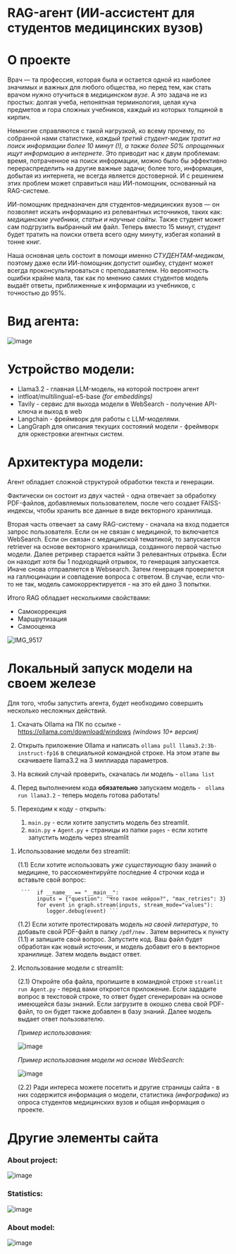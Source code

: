 # RAG-агент (ИИ-ассистент для студентов медицинских вузов)


# О проекте

Врач — та профессия, которая была и остается одной из наиболее значимых и важных для любого общества, но перед тем, как стать врачом нужно отучиться в _медицинском вузе_. А это задача не из простых: долгая учеба, непонятная терминология, целая куча предметов и гора сложных учебников, каждый из которых толщиной в кирпич. 

Немногие справляются с такой нагрузкой, ко всему прочему, по собранной нами статистике, _каждый третий студент-медик тратит на поиск информации более 10 минут (!), а также более 50% опрощенных ищут информацию в интернете_. Это приводит нас к двум проблемам: время, потраченное на поиск информации, можно было бы эффективно перераспределить на другие важные задачи; более того, информация, добытая из интернета, не всегда является достоверной. И с решением этих проблем может справиться наш ИИ-помощник, основанный на RAG-системе.

ИИ-помощник предназначен для студентов-медицинских вузов — он позволяет искать информацию из релевантных источников, таких как: _медицинские учебники, статьи и научные сайты_. Также студент может сам подгрузить выбранный им файл. Теперь вместо 15 минут, студент будет тратить на поиски ответа всего одну минуту, избегая копаний в тонне книг. 

Наша основная цель состоит в помощи именно _СТУДЕНТАМ-медикам_, поэтому даже если ИИ-помощник допустит ошибку, студент может всегда проконсультироваться с преподавателем. Но вероятность ошибки крайне мала, так как по мнению самих студентов модель выдаёт ответы, приближенные к информации из учебников, с точностью до 95%.

# Вид агента:

![image](https://github.com/user-attachments/assets/87d11156-b2fa-477f-974e-2073d2adcc54)

# Устройство модели:

- Llama3.2 - главная LLM-модель, на которой построен агент
- intfloat/multilingual-e5-base _(for embeddings)_
- Tavily - сервис для выхода модели в WebSearch - получение API-ключа и выход в web
- Langchain - фреймворк для работы с LLM-моделями.
- LangGraph для описания текущих состояний модели - фреймворк для оркестровки агентных систем.


# Архитектура модели:
Агент обладает сложной структурой обработки текста и генерации.

Фактически он состоит из двух частей - одна отвечает за обработку PDF-файлов, добавляемых пользователем, после чего создает FAISS-индексы, чтобы хранить все данные в виде векторного хранилища.

Вторая часть отвечает за саму RAG-систему - сначала на вход подается запрос пользователя. Если он не связан с медициной, то включается WebSearch. Если он связан с медицинской тематикой, то запускается retriever на основе векторного хранилища, созданного первой частью модели. Далее ретривер старается найти 3 релевантных отрывка. Если он находит хотя бы 1 подходящий отрывок, то генерация запускается. Иначе снова отправляется в Websearch. Затем генерация проверяется на галлюцинации и совпадение вопроса с ответом. В случае, если что-то не так, модель самокорректируется - на это ей дано 3 попытки. 

Итого RAG обладает несколькими свойствами:
- Самокоррекция
- Маршрутизация
- Самооценка


![IMG_9517](https://github.com/user-attachments/assets/d508a5a2-ea56-468c-9bc0-a2ff18f948dd)


# Локальный запуск модели на своем железе

Для того, чтобы запустить агента, будет необходимо совершить несколько несложных действий. 

1. Скачать Ollama на ПК по ссылке - https://ollama.com/download/windows
_(windows 10+ версия)_
2. Открыть приложение Ollama и написать ```ollama pull llama3.2:3b-instruct-fp16``` в специальной командной строке. На этом этапе вы скачиваете llama3.2 на 3 миллиарда параметров.
3. На всякий случай проверить, скачалась ли модель - ```ollama list ```
4. Перед выполнением кода **обязательно** запускаем модель - ``` ollama run llama3.2``` - теперь модель готова работать!
5. Переходим к коду - открыть:
   
   1)  ``` main.py ```  - если хотите запустить модель без streamlit.
   2)  ``` main.py ``` + ``` Agent.py ``` + страницы из папки ```pages``` - если хотите запустить модель через streamlit
  
1) Использование модели без streamlit:
   
    (1.1)   Если хотите использовать _уже существующую_ базу знаний о медицине, то расскоментируйте последние 4 строчки кода и вставьте свой вопрос:
   
        ```  if __name__ == "__main__":
             inputs = {"question": "Что такое нейрон?", "max_retries": 3}
             for event in graph.stream(inputs, stream_mode="values"):
                logger.debug(event) ```
   
    (1.2)   Если хотите протестировать модель _на своей литературе_, то добавьте свой PDF-файл в папку ```/pdf/new``` . Затем вернитесь к пункту (1.1) и запишите свой вопрос. Запустите код. Ваш файл будет обработан как новый источник, и модель добавит его в векторное хранилище. Затем модель выдаст ответ.
 
2) Использование модели с streamlit:
    
     (2.1)   Откройте оба файла, пропишите в командной строке ``` streamlit run Agent.py ``` - перед вами откроется приложение. Если зададите вопрос в текстовой строке, то ответ будет сгенерирован на основе имеющейся базы знаний. Если загрузите в окошко слева свой PDF-файл, то он будет также добавлен в базу знаний. Далее модель выдает ответ пользователю.

   _Пример использования:_
   
   ![image](https://github.com/user-attachments/assets/a7d4cf9f-5059-4a2b-8086-a5ba7d0dfd57)

   _Пример использования модели на основе WebSearch:_
  
   ![image](https://github.com/user-attachments/assets/d4b07dc2-de01-4f36-a3dc-b4eb5504a546)


     (2.2)   Ради интереса можете посетить и другие страницы сайта - в них содержится информация о модели, статистика _(инфографика)_ из опроса студентов медицинских вузов и общая информация о проекте.

# Другие элементы сайта
### About project:



![image](https://github.com/user-attachments/assets/2a093ecf-98c8-42a1-9ef8-297157842ea7)


### Statistics:



![image](https://github.com/user-attachments/assets/5e41186f-da0c-4d06-afbd-340e3671a9f7)


### About model:



![image](https://github.com/user-attachments/assets/15856f89-cc6e-4c94-be4f-961e7a757172)








